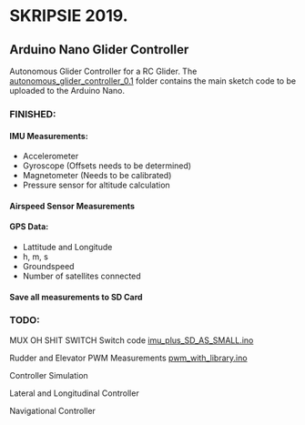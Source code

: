 
# SKRIPSIE 2019. 
## Arduino Nano Glider Controller
Autonomous Glider Controller for a RC Glider. The [autonomous_glider_controller_0.1](autonomous_glider_controller_0.1) folder contains the main sketch code to be uploaded to the Arduino Nano.

### FINISHED:
#### IMU Measurements:
- Accelerometer
- Gyroscope    (Offsets needs to be determined)
- Magnetometer (Needs to be calibrated)
- Pressure sensor for altitude calculation

#### Airspeed Sensor Measurements

#### GPS Data:
- Lattitude and Longitude
- h, m, s
- Groundspeed
- Number of satellites connected

#### Save all measurements to SD Card


### TODO:
MUX OH SHIT SWITCH Switch code [imu_plus_SD_AS_SMALL.ino](Tests\imu_plus_SD_AS_SMALL.ino)

Rudder and Elevator PWM Measurements  [pwm_with_library.ino](Tests\pwm_with_library.ino)

Controller Simulation

Lateral and Longitudinal Controller 

Navigational Controller

